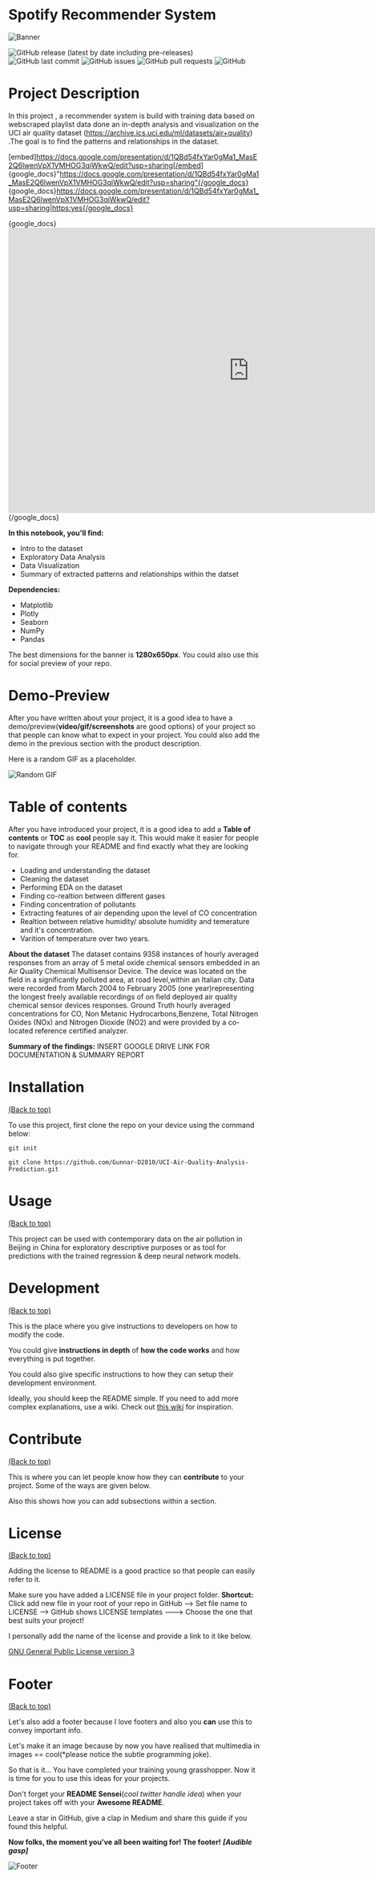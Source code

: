 # Spotify Recommender System
<!-- Add banner here -->
![Banner](https://miro.medium.com/max/1400/1*l6ExH_ZDvFLkQQzaVVL3uQ.gif)

![GitHub release (latest by date including pre-releases)](https://img.shields.io/github/v/release/navendu-pottekkat/awesome-readme?include_prereleases)
![GitHub last commit](https://img.shields.io/github/last-commit/navendu-pottekkat/awesome-readme)
![GitHub issues](https://img.shields.io/github/issues-raw/navendu-pottekkat/awesome-readme)
![GitHub pull requests](https://img.shields.io/github/issues-pr/navendu-pottekkat/awesome-readme)
![GitHub](https://img.shields.io/github/license/navendu-pottekkat/awesome-readme)

<!-- Describe your project in brief -->

# Project Description
In this project , a recommender system is build with training data based on webscraped playlist data done an in-depth analysis and visualization on the UCI air quality dataset (https://archive.ics.uci.edu/ml/datasets/air+quality) .The goal is to find the patterns and relationships in the dataset.

[embed]https://docs.google.com/presentation/d/1QBd54fxYar0gMa1_MasE2Q6lwenVpX1VMHOG3qiWkwQ/edit?usp=sharing[/embed]
{google_docs}"https://docs.google.com/presentation/d/1QBd54fxYar0gMa1_MasE2Q6lwenVpX1VMHOG3qiWkwQ/edit?usp=sharing"{/google_docs}
{google_docs}https://docs.google.com/presentation/d/1QBd54fxYar0gMa1_MasE2Q6lwenVpX1VMHOG3qiWkwQ/edit?usp=sharing|https:yes{/google_docs}

{google_docs}<iframe src="https://docs.google.com/presentation/d/e/2PACX-1vR9GqqbOkIC83DHuze1IeMtk91g7pWanbSIB9e3bkmpDn69faab1yyb8zJrnVPVqH70Z-TS0j23BGNq/embed?start=false&loop=false&delayms=3000" frameborder="0" width="960" height="569" allowfullscreen="true" mozallowfullscreen="true" webkitallowfullscreen="true"></iframe>{/google_docs}


**In this notebook, you'll find:**
- Intro to the dataset
- Exploratory Data Analysis
- Data Visualization
- Summary of extracted patterns and relationships within the datset

**Dependencies:**
- Matplotlib
- Plotly
- Seaborn
- NumPy
- Pandas

The best dimensions for the banner is **1280x650px**. You could also use this for social preview of your repo.


# Demo-Preview
<!-- Add a demo for your project -->

After you have written about your project, it is a good idea to have a demo/preview(**video/gif/screenshots** are good options) of your project so that people can know what to expect in your project. You could also add the demo in the previous section with the product description.

Here is a random GIF as a placeholder.

![Random GIF](https://media.giphy.com/media/ZVik7pBtu9dNS/giphy.gif)

# Table of contents

After you have introduced your project, it is a good idea to add a **Table of contents** or **TOC** as **cool** people say it. This would make it easier for people to navigate through your README and find exactly what they are looking for.

- Loading and understanding the dataset
- Cleaning the dataset
- Performing EDA on the dataset
- Finding co-realtion between different gases
- Finding concentration of pollutants
- Extracting features of air depending upon the level of CO concentration
- Realtion between relative humidity/ absolute humidity and temerature and it's concentration.
- Varition of temperature over two years.

**About the dataset**
The dataset contains 9358 instances of hourly averaged responses from an array of 5 metal oxide chemical sensors embedded in an Air Quality Chemical Multisensor Device. The device was located on the field in a significantly polluted area, at road level,within an Italian city. Data were recorded from March 2004 to February 2005 (one year)representing the longest freely available recordings of on field deployed air quality chemical sensor devices responses. Ground Truth hourly averaged concentrations for CO, Non Metanic Hydrocarbons,Benzene, Total Nitrogen Oxides (NOx) and Nitrogen Dioxide (NO2) and were provided by a co-located reference certified analyzer.

**Summary of the findings:**
INSERT GOOGLE DRIVE LINK FOR DOCUMENTATION & SUMMARY REPORT

# Installation
[(Back to top)](#table-of-contents)

To use this project, first clone the repo on your device using the command below:

```git init```

```git clone https://github.com/Gunnar-D2810/UCI-Air-Quality-Analysis-Prediction.git```

# Usage
[(Back to top)](#table-of-contents)

This project can be used with contemporary data on the air pollution in Beijing in China for exploratory descriptive purposes or as tool for predictions with the trained regression & deep neural network models.

# Development
[(Back to top)](#table-of-contents)

This is the place where you give instructions to developers on how to modify the code.

You could give **instructions in depth** of **how the code works** and how everything is put together.

You could also give specific instructions to how they can setup their development environment.

Ideally, you should keep the README simple. If you need to add more complex explanations, use a wiki. Check out [this wiki](https://github.com/navendu-pottekkat/nsfw-filter/wiki) for inspiration.

# Contribute
[(Back to top)](#table-of-contents)

This is where you can let people know how they can **contribute** to your project. Some of the ways are given below.

Also this shows how you can add subsections within a section.

# License
[(Back to top)](#table-of-contents)

Adding the license to README is a good practice so that people can easily refer to it.

Make sure you have added a LICENSE file in your project folder. **Shortcut:** Click add new file in your root of your repo in GitHub --> Set file name to LICENSE --> GitHub shows LICENSE templates ---> Choose the one that best suits your project!

I personally add the name of the license and provide a link to it like below.

[GNU General Public License version 3](https://opensource.org/licenses/GPL-3.0)

# Footer
[(Back to top)](#table-of-contents)

Let's also add a footer because I love footers and also you **can** use this to convey important info.

Let's make it an image because by now you have realised that multimedia in images == cool(*please notice the subtle programming joke).

So that is it... You have completed your training young grasshopper. Now it is time for you to use this ideas for your projects.

Don't forget your **README Sensei**(*cool twitter handle idea*) when your project takes off with your **Awesome README**.

Leave a star in GitHub, give a clap in Medium and share this guide if you found this helpful.

**Now folks, the moment you've all been waiting for! The footer!**
***[Audible gasp]***

<!-- Add the footer here -->

![Footer](https://github.com/navendu-pottekkat/awesome-readme/blob/master/fooooooter.png)

